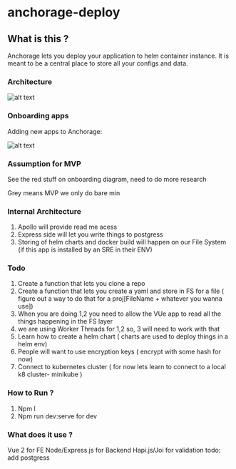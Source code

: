 # anchorage-deploy

## What is this ?
Anchorage lets you deploy your application to helm container instance. It is meant to be a central place to store all your configs and data.

### Architecture 

![alt text][architecture]

[architecture]: https://raw.githubusercontent.com/huskywhale/anchorage-deploy/master/wiki/architecture.png "architecture"


### Onboarding apps

Adding new apps to Anchorage:

![alt text][onboarding]

[onboarding]: https://raw.githubusercontent.com/huskywhale/anchorage-deploy/master/wiki/onboarding.png "onboarding"

### Assumption for MVP

See the red stuff on onboarding diagram, need to do more research

Grey means MVP we only do bare min

### Internal Architecture
1. Apollo will provide read me acess
2. Express side will let you write things to postgress 
3. Storing of helm charts and docker build will happen on our File System (if this app is installed by an SRE in their ENV)

### Todo
1. Create a function that lets you clone a repo
2. Create a function that lets you create a yaml and store in FS for a file ( figure out a way to do that for a proj[FileName + whatever you wanna use])
3. When you are doing 1,2 you need to allow the VUe app to read all the things happening in the FS layer
4. we are using Worker Threads for 1,2 so, 3 will need to work with that
5. Learn how to create a helm chart ( charts are used to deploy things in a helm env)
6. People will want to use encryption keys ( encrypt with some hash for now)
7. Connect to kubernetes cluster ( for now lets learn to connect to a local k8 cluster- minikube )

### How to Run ?
<ol>
<li>Npm I</li>
<li>Npm run dev:serve for dev</li>
</ol>

### What does it use ?
Vue 2 for FE
Node/Express.js for Backend
Hapi.js/Joi for validation
todo: add postgress